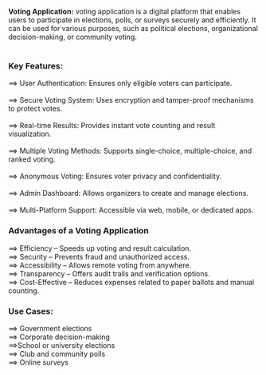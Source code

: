  <b>Voting Application:</b>
voting application is a digital platform that enables users to participate in elections, polls, or surveys securely and efficiently.
It can be used for various purposes, such as political elections, organizational decision-making, or community voting.  
<br>
### **Key Features:**  <br>
==> User Authentication: Ensures only eligible voters can participate.<br>  
==> Secure Voting System: Uses encryption and tamper-proof mechanisms to protect votes.<br>  
==> Real-time Results: Provides instant vote counting and result visualization.<br>   
==> Multiple Voting Methods: Supports single-choice, multiple-choice, and ranked voting.<br>  
==> Anonymous Voting: Ensures voter privacy and confidentiality.<br>    
==> Admin Dashboard: Allows organizers to create and manage elections.<br>    
==> Multi-Platform Support: Accessible via web, mobile, or dedicated apps.<br>
### **Advantages of a Voting Application** <br>
==> Efficiency – Speeds up voting and result calculation.<br> 
==> Security – Prevents fraud and unauthorized access.<br> 
==> Accessibility – Allows remote voting from anywhere.<br> 
==> Transparency – Offers audit trails and verification options.<br> 
==> Cost-Effective – Reduces expenses related to paper ballots and manual counting.<br> 
  ###  **Use Cases:** <br>
==> Government elections <br> 
==> Corporate decision-making <br> 
==>School or university elections <br> 
==> Club and community polls  <br>
==> Online surveys  <br>


